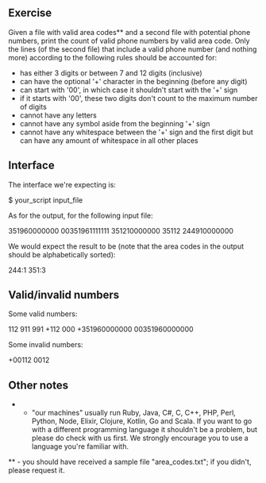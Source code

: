 ## Exercise

Given a file with valid area codes** and a second file with potential phone numbers, print the count of valid phone numbers by valid area code. Only the lines (of the second file) that include a valid phone number (and nothing more) according to the following rules should be accounted for:

 - has either 3 digits or between 7 and 12 digits (inclusive)
 - can have the optional '+' character in the beginning (before any digit)
 - can start with '00', in which case it shouldn't start with the '+' sign
 - if it starts with '00', these two digits don't count to the maximum number of digits
 - cannot have any letters
 - cannot have any symbol aside from the beginning '+' sign
 - cannot have any whitespace between the '+' sign and the first digit but can have any amount of whitespace in all other places

## Interface

The interface we're expecting is:

  $ your_script input_file

As for the output, for the following input file:

351960000000
00351961111111
351210000000
35112
244910000000

We would expect the result to be (note that the area codes in the output should be alphabetically sorted):

244:1
351:3

## Valid/invalid numbers

Some valid numbers:

112
911
991
+112
000
+351960000000
00351960000000

Some invalid numbers:

+00112
0012

## Other notes

* - "our machines" usually run Ruby, Java, C#, C, C++, PHP, Perl, Python, Node, Elixir, Clojure, Kotlin, Go and Scala. If you want to go with a different programming language it shouldn't be a problem, but please do check with us first. We strongly encourage you to use a language you're familiar with.

** - you should have received a sample file "area_codes.txt"; if you didn't, please request it.
